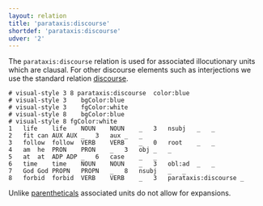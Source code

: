 ```yaml
---
layout: relation
title: 'parataxis:discourse'
shortdef: 'parataxis:discourse'
udver: '2'
---
```


The `parataxis:discourse` relation is used for associated illocutionary units which are clausal. For other discourse elements such as interjections we use the standard relation [discourse]().


~~~ conllu
# visual-style 3 8 parataxis:discourse	color:blue
# visual-style 3	bgColor:blue
# visual-style 3	fgColor:white
# visual-style 8	bgColor:blue
# visual-style 8 fgColor:white
1	life	life	NOUN	NOUN	_	3	nsubj	_	_
2	fit	can	AUX	AUX	_	3	aux	_	_
3	follow	follow	VERB	VERB	_	0	root	_	_
4	am	he	PRON	PRON	_	3	obj	_	_
5	at	at	ADP	ADP	_	6	case	_	_
6	time	time	NOUN	NOUN	_	3	obl:ad	_	_
7	God	God	PROPN	PROPN	_	8	nsubj	_	_
8	forbid	forbid	VERB	VERB	_	3	parataxis:discourse	_	
~~~

Unlike [parentheticals](parataxis-parenth.html) associated units do not allow for expansions.
<!-- Interlanguage links updated Po 11. listopadu 2024, 20:11:24 CET -->
